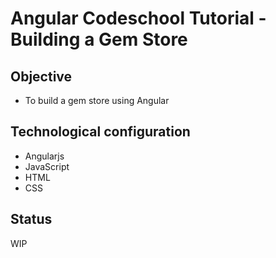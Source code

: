 Angular Codeschool Tutorial - Building a Gem Store
===================================================
Objective
---------
* To build a gem store using Angular 

Technological configuration
---------------------------
* Angularjs
* JavaScript
* HTML
* CSS

Status
------
WIP
